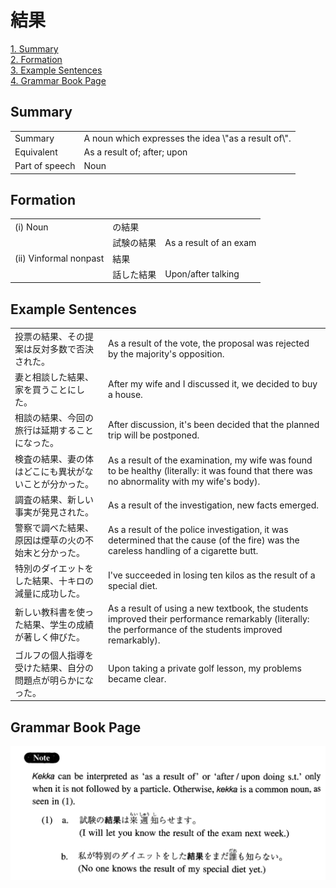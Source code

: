 # 結果

[1. Summary](#summary)<br>
[2. Formation](#formation)<br>
[3. Example Sentences](#example-sentences)<br>
[4. Grammar Book Page](#grammar-book-page)<br>


## Summary

<table><tr>   <td>Summary</td>   <td>A noun which expresses the idea \"as a result of\".</td></tr><tr>   <td>Equivalent</td>   <td>As a result of; after; upon</td></tr><tr>   <td>Part of speech</td>   <td>Noun</td></tr></table>

## Formation

<table class="table"> <tbody><tr class="tr head"> <td class="td"><span class="numbers">(i)</span> <span> <span class="bold">Noun</span></span></td> <td class="td"><span class="concept">の結果</span> </td> <td class="td"><span>&nbsp;</span></td> </tr> <tr class="tr"> <td class="td"><span>&nbsp;</span></td> <td class="td"><span>試験<span class="concept">の結果</span></span> </td> <td class="td"><span>As a result of an exam</span></td> </tr> <tr class="tr head"> <td class="td"><span class="numbers">(ii)</span> <span> <span class="bold">Vinformal nonpast</span></span></td> <td class="td"><span class="concept">結果</span> </td> <td class="td"><span>&nbsp;</span></td> </tr> <tr class="tr"> <td class="td"><span>&nbsp;</span></td> <td class="td"><span>話した<span class="concept">結果</span></span> </td> <td class="td"><span>Upon/after talking</span></td> </tr> </tbody></table>

## Example Sentences

<table><tr>   <td>投票の結果、その提案は反対多数で否決された。</td>   <td>As a result of the vote, the proposal was rejected by the majority's opposition.</td></tr><tr>   <td>妻と相談した結果、家を買うことにした。</td>   <td>After my wife and I discussed it, we decided to buy a house.</td></tr><tr>   <td>相談の結果、今回の旅行は延期することになった。</td>   <td>After discussion, it's been decided that the planned trip will be postponed.</td></tr><tr>   <td>検査の結果、妻の体はどこにも異状がないことが分かった。</td>   <td>As a result of the examination, my wife was found to be healthy (literally: it was found that there was no abnormality with my wife's body).</td></tr><tr>   <td>調査の結果、新しい事実が発見された。</td>   <td>As a result of the investigation, new facts emerged.</td></tr><tr>   <td>警察で調べた結果、原因は煙草の火の不始末と分かった。</td>   <td>As a result of the police investigation, it was determined that the cause (of the fire) was the careless handling of a cigarette butt.</td></tr><tr>   <td>特別のダイエットをした結果、十キロの減量に成功した。</td>   <td>I've succeeded in losing ten kilos as the result of a special diet.</td></tr><tr>   <td>新しい教科書を使った結果、学生の成績が著しく伸びた。</td>   <td>As a result of using a new textbook, the students improved their performance remarkably (literally: the performance of the students improved remarkably).</td></tr><tr>   <td>ゴルフの個人指導を受けた結果、自分の問題点が明らかになった。</td>   <td>Upon taking a private golf lesson, my problems became clear.</td></tr></table>

## Grammar Book Page

![](../img/Intermediate結果.png)

